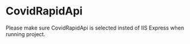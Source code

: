 # CovidRapidApi
Please make sure CovidRapidApi is selected insted of IIS Express when running project.
